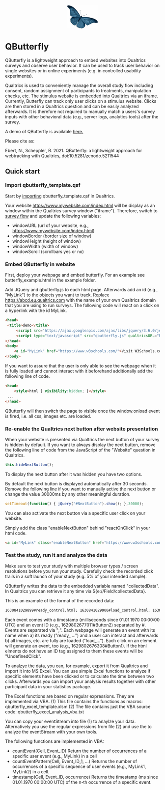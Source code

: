 <p align="center">
    <img src="resources/blue_butterfly.png" alt="Butterfly" width="100px" />
</p>

# QButterfly
QButterfly is a lightweight approach to embed websites into Qualtrics surveys and observe user behavior. It can be used to track user behavior on single websites or in online experiments (e.g. in controlled usability experiments). 

Qualtrics is used to conveniently manage the overall study flow including consent, random assignment of participants to treatments, manipulation checks, etc. The stimulus website is embedded into Qualtrics via an iframe. Currently, Butterfly can track only user clicks on a stimulus website. Clicks are then stored in a Qualtrics question and can be easily analyzed afterwards. It is therefore not required to manually match a users's survey inputs with other behavioral data (e.g., server logs, analytics tools) after the survey.

A demo of QButterfly is available [here.](https://immzhaw.eu.qualtrics.com/jfe/form/SV_887kj9vYpIqnBfU) 

Please cite as:

Ebert, N., Scheppler, B. 2021. QButterfly: a lightweight approach for webtracking with Qualtrics, doi:10.5281/zenodo.5211544

## Quick start

### Import qbutterfly_template.qsf

Start by [importing](https://www.qualtrics.com/support/survey-platform/survey-module/survey-tools/import-and-export-surveys/) qbutterfly_template.qsf in Qualtrics. 

Your website https://www.mywebsite.com/index.html will be display as an window within the Qualtrics survey window ("iframe"). Therefore, switch to [survey flow](https://www.qualtrics.com/support/survey-platform/survey-module/survey-flow/survey-flow-overview/) and update the following variables:
- windowURL (url of your website, e.g., https://www.mywebsite.com/index.html)
- windowBorder (border size of window)
- windowHeight (height of window)
- windowWidth (width of window)
- windowScroll (scrollbars yes or no)

### Embed QButterfly in website

First, deploy your webpage and embed butterfly. For an example see butterfly_example.html in the example folder.

Add JQuery and qbutterfly.js to each html page. Afterwards add an id (e.g., "MyLink") to the objects you want to track. Replace https://abcd.eu.qualtrics.com with the name of your own Qualtrics domain that you are using to run surveys. The following code will react on a click on a hyperlink with the id MyLink. 

```html
<head>
 <title>demo</title>
     <script src="https://ajax.googleapis.com/ajax/libs/jquery/3.6.0/jquery.min.js"></script>
     <script type="text/javascript" src="qbutterfly.js" qualtricsURL="https://abcd.eu.qualtrics.com"></script>    
</head>
<body>
    <a id="MyLink" href="https://www.w3schools.com/">Visit W3Schools.com!</a>
</body>
```
If you want to assure that the user is only able to see the webpage when it is fully loaded and cannot interact with it beforehand additionally add the following line of code.

```html
<head>
    <style>html { visibility:hidden; }</style>
 ...
</head>
```
QButterfly will then switch the page to visible once the window.onload event is fired, i.e. all css, images etc. are loaded.

### Re-enable the Qualtrics next button after website presentation

When your website is presented via Qualtrics the next button of your survey is hidden by default. If you want to always display the next button, remove the following line of code from the JavaScript of the "Website" question in Qualtrics.

```javascript
this.hideNextButton();
```

To display the next button after it was hidden you have two options.

By default the next button is displayed automatically after 30 seconds. Remove the following line if you want to manually active the next button or change the value 30000ms by any other meaningful duration.

```javascript
setTimeout(function() { jQuery("#NextButton").show(); },30000);
```

You can also activate the next button via a specific user click on your website.

Simply add the class "enableNextButton" behind "reactOnClick" in your html code.

```html
<a id="MyLink" class="enableNextButton" href="https://www.w3schools.com/">Visit W3Schools.com!</a>
```

### Test the study, run it and analyze the data

Make sure to test your study with multiple browser types / screen resolutions before you run your study. Carefully check the recorded click trails in a soft launch of your study (e.g. 5% of your intended sample). 

QButterfly writes the data to the embedded variable named "collectedData". In Qualtrics you can retrieve it any time via ${e://Field/collectedData}. 

This is an example of the format of the recorded data:

```html
1630841029899#ready_control.html; 1630841029900#load_control.html; 1630841031050#Button1; 1630841031978#Checkbox1; 1630841033034#Button2; 1630841033870#UndefinedClick;
```

Each event comes with a timestamp (milliseconds since 01.01.1970 00:00:00 UTC) and an event ID (e.g., 1629802677011#Button2) separated by #. Events are separated via ";". Each webpage will generate an event with its name when a) its ready ("ready_ ...") and a user can interact and afterwards b) all images, etc. are fully are loaded ("load_..."). Each click on an element will generate an event, too (e.g., 1629802676308#Button1). If the html elments do not have an ID tag assigned to them these events will be "UndefinedClick".

To analzye the data, you can, for example, export it from Qualtrics and import it into MS Excel. You can use simple Excel functions to analyze if specific elements have been clicked or to calculate the time between two clicks. Afterwards you can import your analysis results together with other participant data in your statistics package.

The Excel functions are based on regular expressions. They are implemented via VBA.
(1) This file contains the functions as macros: qbutterfly_excel_template.xlsm 
(2) The file contains just the VBA source code: qbutterfly_excel_analysis_vba.txt 

You can copy your eventStream into file (1) to anaylze your data. Alternatively you use the regular expressions from file (2) and use the to analyze the eventStream with your own tools.

The following functions are implemented in VBA:
- countEvent(Cell, Event_ID)	Return the number of occurrences of a specific user event (e.g., MyLink) in a cell
- countEventPattern(Cell, Event_ID_1, …)	Returns the number of occurrences of a specific sequence of user events (e.g., MyLink1, MyLink2) in a cell.
- timestamp(Cell, Event_ID, occurrence)	Returns the timestamp (ms since 01.01.1970 00:00:00 UTC) of the n-th occurrence of a specific event. 


